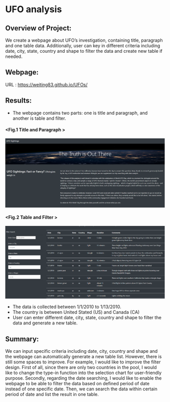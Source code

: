 # UFO analysis 

## Overview of Project: 
We create a webpage about UFO’s investigation, containing title, paragraph and one table data. Additionally, user can key in different criteria including date, city, state, country and shape to filter the data and create new table if needed.
>
## Webpage:
URL : https://weiting83.github.io/UFOs/
>
## Results: 
+ The webpage contains two parts: one is title and paragraph, and another is table and filter.
#### <Fig.1 Title and Paragraph >
![title](https://github.com/WeiTing83/UFOs/blob/main/Resource/title.png)
#### <Fig.2 Table and Filter >
![table](https://github.com/WeiTing83/UFOs/blob/main/Resource/table.png)
>
+ The data is collected between 1/1/2010 to 1/13/2010.
+ The country is between United Stated (US) and Canada (CA)
+ User can enter different date, city, state, country and shape to filter the data and generate a new table.
>
## Summary: 
We can input specific criteria including date, city, country and shape and the webpage can automatically generate a new table list. However, there is still some spaces to improve. For example, I would like to improve the filter design. First of all, since there are only two countries in the pool, I would like to change the type-in function into the selection chart for user-friendly purpose. Secondly, regarding the date searching, I would like to enable the webpage to be able to filter the data based on defined period of date instead of one specific date. Then, we can search the data within certain period of date and list the result in one table.

